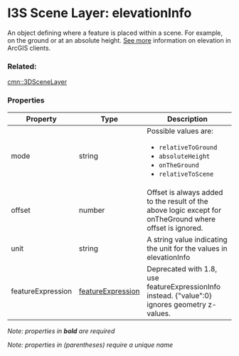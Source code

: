 # I3S Scene Layer: elevationInfo

An object defining where a feature is placed within a scene. For example, on the ground or at an absolute height. [See more](https://developers.arcgis.com/web-scene-specification/objects/elevationInfo/) information on elevation in ArcGIS clients.

### Related:

[cmn::3DSceneLayer](3DSceneLayer.cmn.md)
### Properties

| Property | Type | Description |
| --- | --- | --- |
| mode | string | <div>Possible values are:<ul><li>`relativeToGround`</li><li>`absoluteHeight`</li><li>`onTheGround`</li><li>`relativeToScene`</li></ul></div> |
| offset | number | Offset is always added to the result of the above logic except for onTheGround where offset is ignored. |
| unit | string | A string value indicating the unit for the values in elevationInfo |
| featureExpression | [featureExpression](featureExpression.cmn.md) | Deprecated with 1.8, use featureExpressionInfo instead. {"value":0} ignores geometry z-values. |

*Note: properties in **bold** are required*

*Note: properties in (parentheses) require a unique name*

